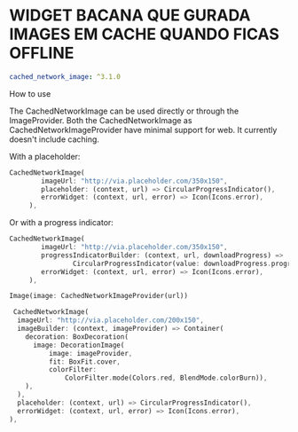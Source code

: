  # WIDGET BACANA QUE GURADA IMAGES EM CACHE QUANDO FICAS OFFLINE
 
```yaml
cached_network_image: ^3.1.0
```
 How to use

The CachedNetworkImage can be used directly or through the ImageProvider. Both the CachedNetworkImage as CachedNetworkImageProvider have minimal support for web. It currently doesn't include caching.

With a placeholder:

```dart
CachedNetworkImage(
        imageUrl: "http://via.placeholder.com/350x150",
        placeholder: (context, url) => CircularProgressIndicator(),
        errorWidget: (context, url, error) => Icon(Icons.error),
     ),
```

Or with a progress indicator:
```dart
CachedNetworkImage(
        imageUrl: "http://via.placeholder.com/350x150",
        progressIndicatorBuilder: (context, url, downloadProgress) => 
                CircularProgressIndicator(value: downloadProgress.progress),
        errorWidget: (context, url, error) => Icon(Icons.error),
     ),

Image(image: CachedNetworkImageProvider(url))

 CachedNetworkImage(
  imageUrl: "http://via.placeholder.com/200x150",
  imageBuilder: (context, imageProvider) => Container(
    decoration: BoxDecoration(
      image: DecorationImage(
          image: imageProvider,
          fit: BoxFit.cover,
          colorFilter:
              ColorFilter.mode(Colors.red, BlendMode.colorBurn)),
    ),
  ),
  placeholder: (context, url) => CircularProgressIndicator(),
  errorWidget: (context, url, error) => Icon(Icons.error),
),



 ```